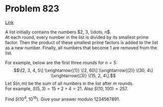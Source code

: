 # Problem 823

[Link](https://projecteuler.net/problem=823)

A list initially contains the numbers $2, 3, \\dots, n$.  
At each round, every number in the list is divided by its smallest prime factor. Then the product of these smallest prime factors is added to the list as a new number. Finally, all numbers that become $1$ are removed from the list.

For example, below are the first three rounds for $n = 5$: $$\[2, 3, 4, 5\] \\xrightarrow{(1)} \[2, 60\] \\xrightarrow{(2)} \[30, 4\] \\xrightarrow{(3)} \[15, 2, 4\].$$ Let $S(n, m)$ be the sum of all numbers in the list after $m$ rounds.  
For example, $S(5, 3) = 15 + 2 + 4 = 21$. Also $S(10, 100) = 257$.

Find $S(10^4, 10^{16})$. Give your answer modulo $1234567891$.
